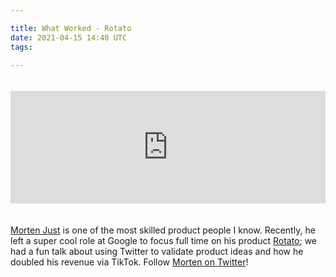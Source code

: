 ```yaml
---

title: What Worked - Rotato
date: 2021-04-15 14:40 UTC
tags: 

---
```


<iframe style="margin-bottom: 20px; margin-top: 20px;" width="100%" height="180" frameborder="no" scrolling="no" seamless src="https://share.transistor.fm/e/9256e7c3"></iframe>

[Morten Just](https://mortenjust.com/) is one of the most skilled product people I know. Recently, he left a super cool role at Google to focus full time on his product [Rotato](https://www.rotato.app/); we had a fun talk about using Twitter to validate product ideas and how he doubled his revenue via TikTok. Follow [Morten on Twitter](https://twitter.com/mortenjust)!